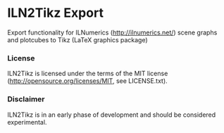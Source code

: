 ILN2Tikz Export
==========

Export functionality for ILNumerics (http://ilnumerics.net/) scene graphs
and plotcubes to Tikz (LaTeX graphics package)

### License
ILN2Tikz is licensed under the terms of the MIT license (<http://opensource.org/licenses/MIT>, see LICENSE.txt).

### Disclaimer
ILN2Tikz is in an early phase of development and should be
considered experimental.
